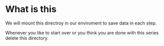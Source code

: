 # What is this
We will mount this directroy in our enviroment to save data in each step.

Whenever you like to start over or you think you are done with this series delete this directory.

